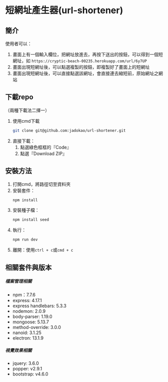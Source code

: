 # 短網址產生器(url-shortener)

## 簡介
使用者可以：
1. 畫面上有一個輸入欄位，把網址放進去，再按下送出的按鈕，可以得到一個短網址，如 ```https://cryptic-beach-00235.herokuapp.com/url/6y7UP```
2. 畫面出現短網址後，可以點選複製的按鈕，即複製好了畫面上的短網址
3. 畫面出現短網址後，可以直接點選該網址，會直接連去縮短前，原始網址之網站
## 下載repo
（兩種下載法二擇一）
1. 使用cmd下載
   ```bash
   git clone git@github.com:jadokao/url-shortener.git
   ```
2. 直接下載：
   1. 點選綠色框框的『Code』
   2. 點選『Download ZIP』
## 安裝方法
1. 打開cmd，將路徑切至資料夾
2. 安裝套件：
    ```bash
    npm install
    ```
3. 安裝種子檔：
    ```bash
    npm install seed
    ```
4. 執行：
    ```bash
    npm run dev
    ```
5. 離開：使用```ctrl + c```或```cmd + c```
## 相關套件與版本
##### 檔案管理相關
* npm：7.7.6
* express: 4.17.1
* express handlebars: 5.3.3
* nodemon: 2.0.9
* body-parser: 1.19.0
* mongoose: 5.13.7
* method-override: 3.0.0
* nanoid: 3.1.25
* electron: 13.1.9
##### 視覺效果相關
* jquery: 3.6.0
* popper: v2.9.1
* bootstrap: v4.6.0